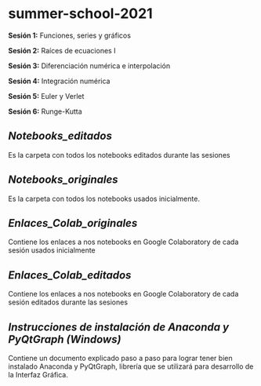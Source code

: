 # summer-school-2021

**Sesión 1:** Funciones, series y gráficos	

**Sesión 2:** Raíces de ecuaciones I	

**Sesión 3:** Diferenciación numérica	e interpolación

**Sesión 4:** Integración numérica

**Sesión 5:** Euler y Verlet

**Sesión 6:** Runge-Kutta 


## *Notebooks_editados*

Es la carpeta con todos los notebooks editados durante las sesiones

## *Notebooks_originales*

Es la carpeta con todos los notebooks usados inicialmente.

## *Enlaces_Colab_originales*

Contiene los enlaces a nos notebooks en Google Colaboratory de cada sesión usados inicialmente

## *Enlaces_Colab_editados*

Contiene los enlaces a nos notebooks en Google Colaboratory de cada sesión editados durante las sesiones

## *Instrucciones de instalación de Anaconda y PyQtGraph (Windows)*

Contiene un documento explicado paso a paso para lograr tener bien instalado Anaconda y  PyQtGraph, librería que se utilizará para desarrollo de la Interfaz Gráfica.
